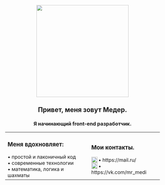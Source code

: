 <div align="center"><img src="https://media1.giphy.com/media/fvx95jkua5th3YeThr/giphy.gif?cid=ecf05e47pcm1rl35tdsuwehrn7sjhdxe2mtezzpmr4zlwqqv&rid=giphy.gif&ct=s" width="300"/></div>
<h2 align="center">Привет, меня зовут Медер.</h2>
<h3 align="center">Я начинающий front-end разработчик.</h3>

<table align="center" cellspacing="0" cellpadding="0">
<tr>
  <td>
  <h3>Меня вдохновляет:</h3>
  • простой и лаконичный код <br>
  • современные технологии <br>
  • математика, логика и шахматы  <br>
  </td>
  <td>
   <h3>Мои контакты.</h3>
   • <img align="left" src="https://cdn.icon-icons.com/icons2/1380/PNG/512/emblemmail_93498.png" width="20"/>https://mail.ru/ <br>
   • <img align="left" src="https://cdn.icon-icons.com/icons2/832/PNG/128/vk_icon-icons.com_66681.png" width="20"/>https://vk.com/mr_medi <br>
  </td>
</tr>
</table>
